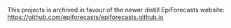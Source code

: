 This projects is archived in favour of the newer distill EpiForecasts website: https://github.com/epiforecasts/epiforecasts.github.io

